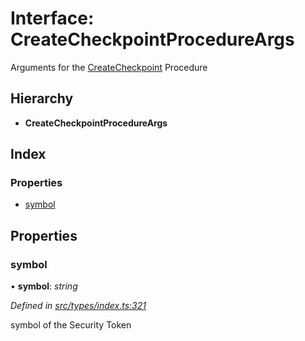# Interface: CreateCheckpointProcedureArgs

Arguments for the [CreateCheckpoint](../enums/_types_index_.proceduretype.md#createcheckpoint) Procedure

## Hierarchy

- **CreateCheckpointProcedureArgs**

## Index

### Properties

- [symbol](_types_index_.createcheckpointprocedureargs.md#symbol)

## Properties

### symbol

• **symbol**: _string_

_Defined in [src/types/index.ts:321](https://github.com/PolymathNetwork/polymath-sdk/blob/d34930f/src/types/index.ts#L321)_

symbol of the Security Token
